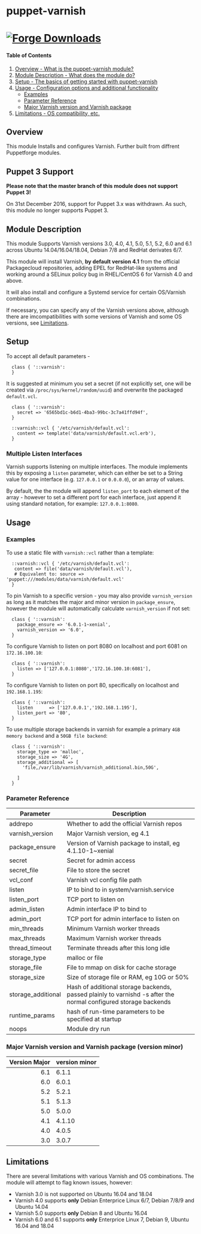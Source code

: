 # puppet-varnish

# [![Forge Downloads](https://img.shields.io/puppetforge/dt/claranet/varnish.svg)](https://forge.puppetlabs.com/claranet/varnish)

#### Table of Contents

1. [Overview - What is the puppet-varnish module?](#overview)
1. [Module Description - What does the module do?](#module-description)
1. [Setup - The basics of getting started with puppet-varnish](#setup)
1. [Usage - Configuration options and additional functionality](#usage)
    * [Examples](#examples)
    * [Parameter Reference](#parameter-reference)
    * [Major Varnish version and Varnish package](#varnish-package)
1. [Limitations - OS compatibility, etc.](#limitations)

## Overview

This module Installs and configures Varnish. Further built from diffrent Puppetforge modules.

## Puppet 3 Support

**Please note that the master branch of this module does not support Puppet 3!**

On 31st December 2016, support for Puppet 3.x was withdrawn. As such, this
module no longer supports Puppet 3.

## Module Description

This module Supports Varnish versions 3.0, 4.0, 4.1, 5.0, 5.1, 5.2, 6.0 and 6.1 across
Ubuntu 14.04/16.04/18.04, Debian 7/8 and RedHat derivates 6/7.

This module will install Varnish, **by default version 4.1** from the official
Packagecloud repositories, adding EPEL for RedHat-like systems and working
around a SELinux policy bug in RHEL/CentOS 6 for Varnish 4.0 and above.

It will also install and configure a Systemd service for certain OS/Varnish
combinations.

If necessary, you can specify any of the Varnish versions above, although there
are imcompatibilities with some versions of Varnish and some OS versions, see
[Limitations](#limitations).

## Setup

To accept all default parameters -

```puppet
  class { '::varnish':
  }
```

It is suggested at minimum you set a
secret (if not explicitly set, one will be created via
`/proc/sys/kernel/random/uuid`) and overwrite the packaged `default.vcl`.

```puppet
  class { '::varnish':
    secret => '6565bd1c-b6d1-4ba3-99bc-3c7a41ffd94f',
  }

  ::varnish::vcl { '/etc/varnish/default.vcl':
    content => template('data/varnish/default.vcl.erb'),
  }
```

### Multiple Listen Interfaces

Varnish supports listening on multiple interfaces. The module implements this
by exposing a `listen` parameter, which can either be set to a String value for
one interface (e.g. `127.0.0.1` or `0.0.0.0`), or an array of values.

By default, the the module will append `listen_port` to each element of the
array - however to set a different port for each interface, just append it
using standard notation, for example: `127.0.0.1:8080`.

## Usage

### Examples

To use a static file with `varnish::vcl` rather than a template:

```puppet
  ::varnish::vcl { '/etc/varnish/default.vcl':
   content => file('data/varnish/default.vcl'),
   # Equivalent to: source => 'puppet:///modules/data/varnish/default.vcl'
  }
```

To pin Varnish to a specific version - you may also provide `varnish_version`
as long as it matches the major and minor version in `package_ensure`, however
the module will automatically calculate `varnish_version` if not set:

```puppet
  class { '::varnish':
    package_ensure => '6.0.1-1~xenial',
    varnish_version => '6.0',
  }
```

To configure Varnish to listen on port 8080 on localhost and port 6081 on
`172.16.100.10`:

```puppet
  class { '::varnish':
    listen => ['127.0.0.1:8080','172.16.100.10:6081'],
  }
```

To configure Varnish to listen on port 80, specifically on localhost and
`192.168.1.195`:

```puppet
  class { '::varnish':
    listen      => ['127.0.0.1','192.168.1.195'],
    listen_port => '80',
  }
```

To use multiple storage backends in varnish for example a primary `4GB memory backend` and a `50GB file backend`:

```puppet
  class { '::varnish':
    storage_type => 'malloc',
    storage_size => '4G',
    storage_additional => [
      'file,/var/lib/varnish/varnish_additional.bin,50G',

    ]
  }
```

### Parameter Reference

|Parameter|Description|
|---------|-----------|
|addrepo|Whether to add the official Varnish repos|
|varnish_version|Major Varnish version, eg 4.1|
|package_ensure|Version of Varnish package to install, eg 4.1.10-1~xenial|
|secret|Secret for admin access|
|secret_file|File to store the secret|
|vcl_conf|Varnish vcl config file path|
|listen|IP to bind to in system/varnish.service|
|listen_port|TCP port to listen on|
|admin_listen|Admin interface IP to bind to|
|admin_port|TCP port for admin interface to listen on|
|min_threads|Minimum Varnish worker threads|
|max_threads|Maximum Varnish worker threads|
|thread_timeout|Terminate threads after this long idle|
|storage_type|malloc or file|
|storage_file|File to mmap on disk for cache storage|
|storage_size|Size of storage file or RAM, eg 10G or 50%|
|storage_additional|Hash of additional storage backends, passed plainly to varnishd -s after the normal configured storage backends|
|runtime_params|hash of run-time parameters to be specified at startup|
|noops|Module dry run|


### Major Varnish version and Varnish package (version minor)

|Version Major|version minor|
| --: | :-- |
|6.1|6.1.1|
|6.0|6.0.1|
|5.2|5.2.1|
|5.1|5.1.3|
|5.0|5.0.0|
|4.1|4.1.10|
|4.0|4.0.5|
|3.0|3.0.7|

## Limitations

There are several limitations with various Varnish and OS combinations. The
module will attempt to flag known issues, however:

* Varnish 3.0 is not supported on Ubuntu 16.04 and 18.04
* Varnish 4.0 supports **only** Debian Enterprice Linux 6/7, Debian 7/8/9 and Ubuntu 14.04
* Varnish 5.0 supports **only** Debian 8 and Ubuntu 16.04
* Varnish 6.0 and 6.1 supports **only** Enterprice Linux 7, Debian 9, Ubuntu 16.04 and 18.04
